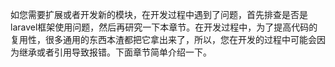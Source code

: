 如您需要扩展或者开发新的模块，在开发过程中遇到了问题，首先排查是否是laravel框架使用问题，然后再研究一下本章节。在开发过程中，为了提高代码的复用性，很多通用的东西本渣都把它拿出来了，所以，您在开发的过程中可能会因为继承或者引用导致报错。下面章节简单介绍一下。